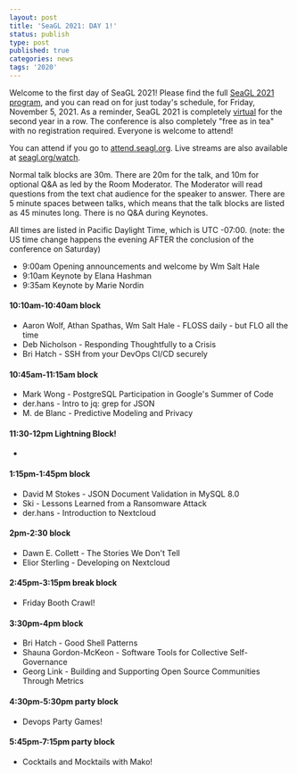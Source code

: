 ```yaml
---
layout: post
title: 'SeaGL 2021: DAY 1!'
status: publish
type: post
published: true
categories: news
tags: '2020'
---
```


Welcome to the first day of SeaGL 2021!  Please find the full [SeaGL 2021 program](https://seagl.org/news/2021/10/15/schedule.html), and you can read on for just today's schedule, for Friday, November 5, 2021.  As a reminder, SeaGL 2021 is completely [virtual](https://seagl.org/news/2021/06/08/format-2021.html) for the second year in a row.  The conference is also completely "free as in tea" with no registration required.  Everyone is welcome to attend!

You can attend if you go to [attend.seagl.org](https://attend.seagl.org).  Live streams are also available at [seagl.org/watch](https://seagl.org/watch).

Normal talk blocks are 30m.  There are 20m for the talk, and 10m for optional Q&A as led by the Room Moderator.  The Moderator will read questions from the text chat audience for the speaker to answer.  There are 5 minute spaces between talks, which means that the talk blocks are listed as 45 minutes long.  There is no Q&A during Keynotes.

All times are listed in Pacific Daylight Time, which is UTC -07:00.  (note: the US time change happens the evening AFTER the conclusion of the conference on Saturday)

* 9:00am Opening announcements and welcome by Wm Salt Hale
* 9:10am Keynote by Elana Hashman
* 9:35am Keynote by Marie Nordin

#### 10:10am-10:40am block
* Aaron Wolf, Athan Spathas, Wm Salt Hale - FLOSS daily - but FLO all the time
* Deb Nicholson - Responding Thoughtfully to a Crisis
* Bri Hatch - SSH from your DevOps CI/CD securely

#### 10:45am-11:15am block
* Mark Wong - PostgreSQL Participation in Google's Summer of Code
* der.hans - Intro to jq: grep for JSON
* M. de Blanc - Predictive Modeling and Privacy

#### 11:30-12pm Lightning Block!
* 

#### 1:15pm-1:45pm block
* David M Stokes - JSON Document Validation in MySQL 8.0
* Ski - Lessons Learned from a Ransomware Attack
* der.hans - Introduction to Nextcloud

#### 2pm-2:30 block
* Dawn E. Collett - The Stories We Don't Tell
* Elior Sterling - Developing on Nextcloud

#### 2:45pm-3:15pm break block
* Friday Booth Crawl!

#### 3:30pm-4pm block
* Bri Hatch - Good Shell Patterns
* Shauna Gordon-McKeon - Software Tools for Collective Self-Governance
* Georg Link - Building and Supporting Open Source Communities Through Metrics

#### 4:30pm-5:30pm party block
* Devops Party Games!

#### 5:45pm-7:15pm party block
* Cocktails and Mocktails with Mako!
